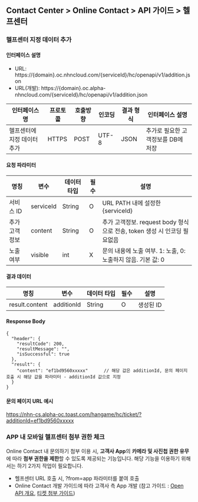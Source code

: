 ## Contact Center > Online Contact > API 가이드 > 헬프센터
### 헬프센터 지정 데이터 추가
#### 인터페이스 설명
- URL: https://{domain}.oc.nhncloud.com/{serviceId}/hc/openapi/v1/addition.json
- URL(개발): https://{domain}.oc.alpha-nhncloud.com/{serviceId}/hc/openapi/v1/addition.json

|인터페이스 명|프로토콜|호출방향|인코딩|결과 형식|인터페이스 설명|
|------------|-------|--------|-----|--------|--------------|
|헬프센터에 지정 데이터 추가|HTTPS  |POST    |UTF-8|JSON    |추가로 필요한 고객정보를 DB에 저장|

#### 요청 파라미터
|명칭	|변수	|데이터 타입	|필수	|설명|
|-----|----|-----------|-----|----|
|서비스 ID    |serviceId|String|O|URL PATH 내에 설정한{serviceId}|
|추가 고객정보  |content  |String|O|추가 고객정보. request body 형식으로 전송, token 생성 시 인코딩 필요없음|
|노출 여부      |visible    |int    |X  |문의 내용에 노출 여부. 1: 노출, 0: 노출하지 않음. 기본 값: 0|

#### 결과 데이터
|명칭	|변수	|데이터 타입	|필수	|설명|
|-----|-----|-----------|----|----|
|result.content	|additionId	|String	|O	|생성된 ID|

#### Response Body
```
{
  "header": {
    "resultCode": 200,
    "resultMessage": "",
    "isSuccessful": true
  },
  "result": {
    "content": "ef1bd9560xxxxx"      // 해당 값은 additionId, 문의 페이지 호출 시 해당 값을 파라미터 - additionId 값으로 지정
  }
}
```
#### 문의 페이지 URL 예시
https://nhn-cs.alpha-oc.toast.com/hangame/hc/ticket/?additionId=ef1bd9560xxxxx

### APP 내 모바일 헬프센터 첨부 권한 체크
Online Contact 내 문의하기 첨부 이용 시, **고객사 App**의 **카메라 및 사진첩 권한 유무**에 따라 **첨부 권한을 제한**할 수 있도록 제공되는 기능입니다.
해당 기능을 이용하기 위해서는 하기 2가지 작업이 필요합니다.

- 헬프센터 URL 호출 시, ?from=app 파라미터를 붙여 호출
- Online Contact 개발 가이드에 따라 고객사 측 App 개발 (참고 가이드 : [Open API 개요](https://docs.nhncloud.com/ko/Contact%20Center/ko/online-contact-api-guide-openapi-overview/), [티켓 첨부 가이드](https://docs.nhncloud.com/ko/Contact%20Center/ko/online-contact-api-guide-openapi-ticket/#_29))
